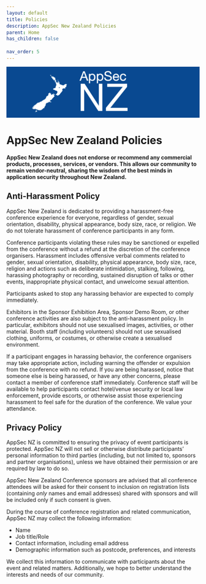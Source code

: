 ```yaml
---
layout: default
title: Policies
description: AppSec New Zealand Policies
parent: Home 
has_children: false

nav_order: 5
---
```


![Web Banner](/assets/images/AppSecNZ_Web_Banner.png)

# AppSec New Zealand Policies

**AppSec New Zealand does not endorse or recommend any commercial products, processes, services, or vendors. This allows our community to remain vendor-neutral, sharing the wisdom of the best minds in application security throughout New Zealand.**

## Anti-Harassment Policy

AppSec New Zealand is dedicated to providing a harassment-free conference experience for everyone, regardless of gender, sexual orientation, disability, physical appearance, body size, race, or religion. We do not tolerate harassment of conference participants in any form.

Conference participants violating these rules may be sanctioned or expelled from the conference without a refund at the discretion of the conference organisers. Harassment includes offensive verbal comments related to gender, sexual orientation, disability, physical appearance, body size, race, religion and actions such as deliberate intimidation, stalking, following, harassing photography or recording, sustained disruption of talks or other events, inappropriate physical contact, and unwelcome sexual attention.

Participants asked to stop any harassing behavior are expected to comply immediately.

Exhibitors in the Sponsor Exhibition Area, Sponsor Demo Room, or other conference activities are also subject to the anti-harassment policy. In particular, exhibitors should not use sexualised images, activities, or other material. Booth staff (including volunteers) should not use sexualised clothing, uniforms, or costumes, or otherwise create a sexualised environment.

If a participant engages in harassing behavior, the conference organisers may take appropriate action, including warning the offender or expulsion from the conference with no refund.
If you are being harassed, notice that someone else is being harassed, or have any other concerns, please contact a member of conference staff immediately.
Conference staff will be available to help participants contact hotel/venue security or local law enforcement, provide escorts, or otherwise assist those experiencing harassment to feel safe for the duration of the conference. We value your attendance.

## Privacy Policy

AppSec NZ is committed to ensuring the privacy of event participants is protected. AppSec NZ will not sell or otherwise distribute participants’ personal information to third parties (including, but not limited to, sponsors and partner organisations), unless we have obtained their permission or are required by law to do so.

AppSec New Zealand Conference sponsors are advised that all conference attendees will be asked for their consent to inclusion on registration lists (containing *only* names and email addresses) shared with sponsors and will be included only if such consent is given.

During the course of conference registration and related communication, AppSec NZ may collect the following information:

* Name
* Job title/Role
* Contact information, including email address
* Demographic information such as postcode, preferences, and interests

We collect this information to communicate with participants about the event and related matters. Additionally, we hope to better understand the interests and needs of our community.

